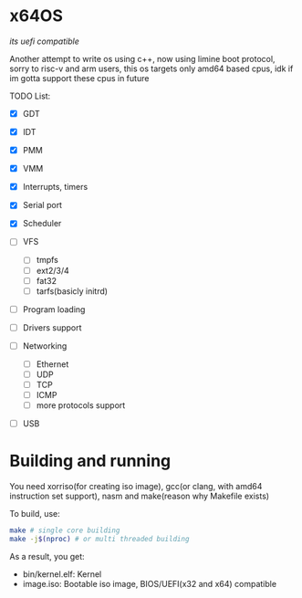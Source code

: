 # x64OS

*its uefi compatible*

Another attempt to write os using c++, now using limine boot protocol, sorry to risc-v and arm users, this os targets only amd64 based cpus, idk if im gotta support these cpus in future

TODO List:
 - [x] GDT
 - [x] IDT
 - [x] PMM
 - [x] VMM
 - [x] Interrupts, timers
 - [x] Serial port
 - [x] Scheduler
 - [ ] VFS
    - [ ] tmpfs
    - [ ] ext2/3/4
    - [ ] fat32
    - [ ] tarfs(basicly initrd)
 - [ ] Program loading
 - [ ] Drivers support
 - [ ] Networking
    - [ ] Ethernet
    - [ ] UDP
    - [ ] TCP
    - [ ] ICMP
    - [ ] more protocols support
 - [ ] USB


# Building and running
You need xorriso(for creating iso image), gcc(or clang, with amd64 instruction set support), nasm and make(reason why Makefile exists) 

To build, use:
```sh
make # single core building
make -j$(nproc) # or multi threaded building
```

As a result, you get:
   - bin/kernel.elf: Kernel
   - image.iso: Bootable iso image, BIOS/UEFI(x32 and x64) compatible